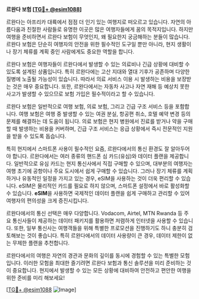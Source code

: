 **르완다 보험 [[TG💪+ @esim1088](https://t.me/s/esim1088)]**

르완다는 아프리카 대륙에서 점점 더 인기 있는 여행지로 떠오르고 있습니다. 자연의 아름다움과 친절한 사람들로 유명한 이곳은 많은 여행자들에게 꿈의 목적지입니다. 하지만 여행을 준비하면서 르완다 보험이 무엇인지, 왜 필요한지 궁금해하는 분들이 많습니다. 르완다 보험은 단순히 여행자의 안전을 위한 필수적인 도구일 뿐만 아니라, 현지 생활이나 장기 체류를 계획 중인 사람에게도 중요한 역할을 합니다.

르완다 보험은 여행자들이 르완다에서 발생할 수 있는 의료비나 긴급 상황에 대비할 수 있도록 설계된 상품입니다. 특히 르완다에는 고산 지대와 열대 기후가 공존하며 다양한 질병에 노출될 가능성이 있습니다. 따라서 의료 서비스 이용 시 발생하는 비용을 보장받는 것은 매우 중요합니다. 또한, 르완다에서는 자동차 사고나 자연 재해 등 예상치 못한 사고가 발생할 수 있으므로 보험 가입은 필수적이라고 할 수 있습니다.

르완다 보험은 일반적으로 여행 보험, 의료 보험, 그리고 긴급 구조 서비스 등을 포함합니다. 여행 보험은 여행 중 발생할 수 있는 여권 분실, 항공편 취소, 호텔 예약 변경 등의 문제를 해결하는 데 도움이 됩니다. 의료 보험은 현지 병원에서 진료를 받거나 약을 구매할 때 발생하는 비용을 커버하며, 긴급 구조 서비스는 응급 상황에서 즉시 전문적인 지원을 받을 수 있도록 돕습니다.

특히 현지에서 스마트폰 사용이 필수적인 요즘, 르완다에서의 통신 환경도 잘 알아두어야 합니다. 르완다에서는 여러 종류의 핸드폰 심 카드(유심)와 데이터 플랜을 제공합니다. 일반적으로 유심 카드는 현지 통신사에서 직접 구매할 수 있으며, 대부분의 여행자는 여행 초기에 공항이나 주요 도시에서 쉽게 구매할 수 있습니다. 그러나 장기 체류를 계획하거나 유동적인 일정을 가지고 있는 경우, eSIM을 사용하는 것이 더욱 편리할 수 있습니다. eSIM은 물리적인 카드를 필요로 하지 않으며, 스마트폰 설정에서 바로 활성화할 수 있습니다. **eSIM**을 사용하면 국제적인 데이터 플랜을 쉽게 구매하고 관리할 수 있어 여행자의 편의성을 크게 증진시킵니다.

르완다에서의 통신 선택은 매우 다양합니다. Vodacom, Airtel, MTN Rwanda 등 주요 통신사들이 제공하는 데이터 패키지를 활용하면 저렴하게 인터넷을 사용할 수 있습니다. 또한, 일부 통신사는 여행객들을 위해 특별한 프로모션을 진행하기도 하니 충분히 검토해보는 것이 좋습니다. 특히 르완다에서의 데이터 사용량이 큰 경우, 데이터 제한이 없는 무제한 플랜을 추천합니다.

르완다에서의 여행은 자연의 경관과 문화의 깊이를 동시에 경험할 수 있는 특별한 모험입니다. 이러한 모험을 최대한 즐기려면 르완다 보험과 통신 솔루션을 미리 준비하는 것이 중요합니다. 현지에서 발생할 수 있는 모든 상황에 대비하여 안전하고 편안한 여행을 위한 준비를 미리 해보세요!

[[TG💪+ @esim1088](https://t.me/s/esim1088) ![Image](https://i.postimg.cc/Y0z9fWf4/image.png)]